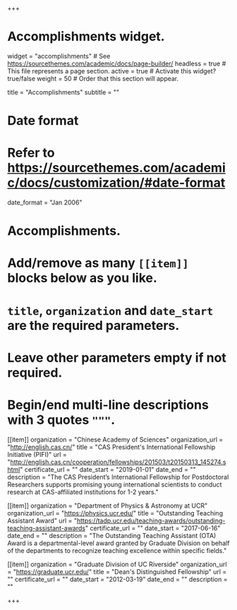 +++
# Accomplishments widget.
widget = "accomplishments"  # See https://sourcethemes.com/academic/docs/page-builder/
headless = true  # This file represents a page section.
active = true  # Activate this widget? true/false
weight = 50  # Order that this section will appear.

title = "Accomplish&shy;ments"
subtitle = ""

# Date format
#   Refer to https://sourcethemes.com/academic/docs/customization/#date-format
date_format = "Jan 2006"

# Accomplishments.
#   Add/remove as many `[[item]]` blocks below as you like.
#   `title`, `organization` and `date_start` are the required parameters.
#   Leave other parameters empty if not required.
#   Begin/end multi-line descriptions with 3 quotes `"""`.

[[item]]
  organization = "Chinese Academy of Sciences"
  organization_url = "http://english.cas.cn/"
  title = "CAS President's International Fellowship Initiative (PIFI)"
  url = "http://english.cas.cn/cooperation/fellowships/201503/t20150313_145274.shtml"
  certificate_url = ""
  date_start = "2019-01-01"
  date_end = ""
  description = "The CAS President’s International Fellowship for Postdoctoral Researchers supports promising young international scientists to conduct research at CAS-affiliated institutions for 1-2 years."

[[item]]
  organization = "Department of Physics & Astronomy at UCR"
  organization_url = "https://physics.ucr.edu/"
  title = "Outstanding Teaching Assistant Award"
  url = "https://tadp.ucr.edu/teaching-awards/outstanding-teaching-assistant-awards"
  certificate_url = ""
  date_start = "2017-06-16"
  date_end = ""
  description = "The Outstanding Teaching Assistant (OTA) Award is a departmental-level award granted by Graduate Division on behalf of the departments to recognize teaching excellence within specific fields."
  
[[item]]
  organization = "Graduate Division of UC Riverside"
  organization_url = "https://graduate.ucr.edu/"
  title = "Dean's Distinguished Fellowship"
  url = ""
  certificate_url = ""
  date_start = "2012-03-19"
  date_end = ""
  description = ""

+++
